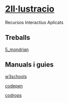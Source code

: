 # [2Il·lustracio](https://arquesm.github.io/2Ilustracio/)
Recursos Interactius Aplicats

## Treballs
[5_mondrian](https://arquesm.github.io/5_mondrian/)

## Manuals i guies

[w3schools](https://www.w3schools.com/)

[codepen](https://codepen.io)

[codrops](https://tympanus.net/codrops/)

